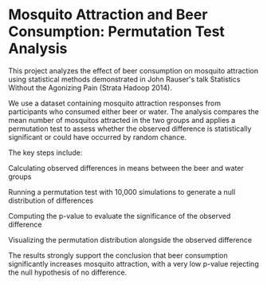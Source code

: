 # Mosquito Attraction and Beer Consumption: Permutation Test Analysis

This project analyzes the effect of beer consumption on mosquito attraction using statistical methods demonstrated in John Rauser's talk Statistics Without the Agonizing Pain (Strata Hadoop 2014).

We use a dataset containing mosquito attraction responses from participants who consumed either beer or water. The analysis compares the mean number of mosquitos attracted in the two groups and applies a permutation test to assess whether the observed difference is statistically significant or could have occurred by random chance.

The key steps include:

Calculating observed differences in means between the beer and water groups

Running a permutation test with 10,000 simulations to generate a null distribution of differences

Computing the p-value to evaluate the significance of the observed difference

Visualizing the permutation distribution alongside the observed difference

The results strongly support the conclusion that beer consumption significantly increases mosquito attraction, with a very low p-value rejecting the null hypothesis of no difference.
